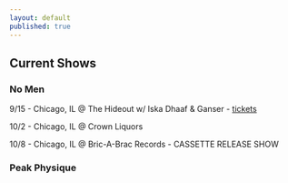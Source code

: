 ```yaml
---
layout: default
published: true
---
```

## Current Shows

### No Men

9/15 - Chicago, IL @ The Hideout w/ Iska Dhaaf & Ganser - [tickets](http://www.hideoutchicago.com/event/1262789-iska-dhaaf-chicago/)

10/2 - Chicago, IL @ Crown Liquors

10/8 - Chicago, IL @ Bric-A-Brac Records - CASSETTE RELEASE SHOW

### Peak Physique
